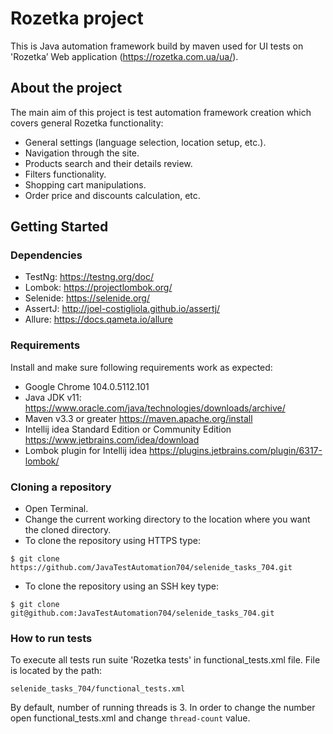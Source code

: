 # Rozetka project
This is Java automation framework build by maven used for UI tests on 'Rozetka’ Web application (https://rozetka.com.ua/ua/).

## About the project
The main aim of this project is test automation framework creation which covers general Rozetka functionality:
- General settings (language selection, location setup, etc.).
- Navigation through the site.
- Products search and their details review.
- Filters functionality.
- Shopping cart manipulations.
- Order price and discounts calculation, etc.

## Getting Started

### Dependencies
- TestNg: https://testng.org/doc/
- Lombok: https://projectlombok.org/
- Selenide: https://selenide.org/
- AssertJ: http://joel-costigliola.github.io/assertj/
- Allure: https://docs.qameta.io/allure

### Requirements
Install and make sure following requirements work as expected:
- Google Chrome 104.0.5112.101
- Java JDK v11: https://www.oracle.com/java/technologies/downloads/archive/
- Maven v3.3 or greater https://maven.apache.org/install
- Intellij idea Standard Edition or Community Edition https://www.jetbrains.com/idea/download
- Lombok plugin for Intellij idea https://plugins.jetbrains.com/plugin/6317-lombok/

### Cloning a repository
- Open Terminal.
- Change the current working directory to the location where you want the cloned directory.
- To clone the repository using HTTPS type:
```
$ git clone https://github.com/JavaTestAutomation704/selenide_tasks_704.git
```
- To clone the repository using an SSH key type:
```
$ git clone git@github.com:JavaTestAutomation704/selenide_tasks_704.git
```

### How to run tests
To execute all tests run suite 'Rozetka tests' in functional_tests.xml file.
File is located by the path:
```
selenide_tasks_704/functional_tests.xml
```
By default, number of running threads is 3. In order to change the number open functional_tests.xml and change `thread-count` value.